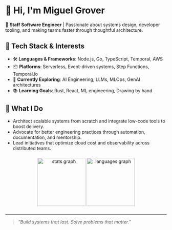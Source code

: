 # 👋 Hi, I'm Miguel Grover

🎯 **Staff Software Engineer** | Passionate about systems design, developer tooling, and making teams faster through thoughtful architecture.

## 🧰 Tech Stack & Interests

- 🛠️ **Languages & Frameworks**: Node.js, Go, TypeScript, Temporal, AWS
- 📦 **Platforms**: Serverless, Event-driven systems, Step Functions, Temporal.io
- 🧠 **Currently Exploring**: AI Engineering, LLMs, MLOps, GenAI architectures
- 📚 **Learning Goals**: Rust, React, ML engineering, Drawing by hand

## 🚀 What I Do

- Architect scalable systems from scratch and integrate low-code tools to boost delivery.
- Advocate for better engineering practices through automation, documentation, and mentorship.
- Lead initiatives that optimize cloud cost and observability across distributed teams.

###

<div align="center">
  <img src="https://github-readme-stats.vercel.app/api?username=MigGrover&hide_title=false&hide_rank=false&show_icons=true&include_all_commits=true&count_private=true&disable_animations=false&theme=tokyonight&locale=en&hide_border=false" height="150" alt="stats graph"  />
  <img src="https://github-readme-stats.vercel.app/api/top-langs?username=MigGrover&locale=en&hide_title=false&layout=compact&card_width=320&langs_count=5&theme=tokyonight&hide_border=false" height="150" alt="languages graph"  />
</div>

###


---

> _“Build systems that last. Solve problems that matter.”_


